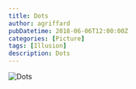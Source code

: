 ```yaml
---
title: Dots
author: agriffard
pubDatetime: 2018-06-06T12:00:00Z
categories: [Picture]
tags: [Illusion]
description: Dots
---
```


![Dots](/assets/blog/dots.webp)
